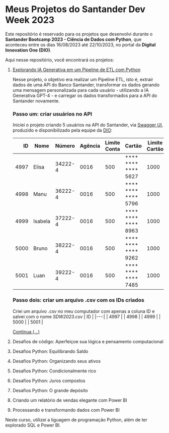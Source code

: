 # Meus Projetos do Santander Dev Week 2023

Este repositório é reservado para os projetos que desenvolvi durante o **Santander Bootcamp 2023 - Ciência de Dados com Python**, que aconteceu entre os dias 16/08/2023 até 22/10/2023, no portal da **Digital Innovation One (DIO)**.

Aqui nesse repositório, você encontrará os projetos:

1. [Explorando IA Generativa em um Pipeline de ETL com Python](ia-generativa-pipeline-etl.py)

    Nesse projeto, o objetivo era realizar um Pipeline ETL, isto é, extrair dados de uma API do Banco Santander, transformar os dados gerando uma mensagem personalizada para cada usuário - utilizando a IA Generativa GPT-4 - e carregar os dados transformados para a API do Santander novamente.
        
    ### Passo um: criar usuários no API
    Iniciei o projeto criando 5 usuários na API do Santander, via [Swagger UI](https://sdw-2023-prd.up.railway.app/swagger-ui/index.html#/Users%20Controller/findById), produzido e disponibilizado pela equipe da [DIO](https://www.dio.me/):
        
    | ID | Nome | Número | Agência | Limite Conta | Cartão | Limite Cartão |
    |---:|------|--------|---------|--------------|--------|---------------|
    | 4997 | Elisa | 34222-4 | 0016 | 500 | **** **** **** 5627 | 1000 |
    | 4998 | Manu | 36222-4 | 0016 | 500 | **** **** **** 5796 | 1000 |
   | 4999 | Isabela | 37222-4 | 0016 | 500 | **** **** **** 8963 | 1000 |
   | 5000 | Bruno | 38222-4 | 0016 | 500 | **** **** **** 9262 | 1000 |
   | 5001 | Luan | 39222-4 | 0016 | 500 | **** **** **** 7485 | 1000 |
        
   ### Passo dois: criar um arquivo .csv com os IDs criados
   Criei um arquivo .csv no meu computador com apenas a coluna ID e salvei com o nome _SDW2023.csv_
   | ID |
   |---:|
   | 4997 |
   | 4998 |
   | 4999 |
   | 5000 |
   | 5001 |
        
   [Continua (...)](ia-generativa-pipeline-etl.py)

2. Desafios de código: Aperfeiçoe sua lógica e pensamento computacional
3. Desafios Python: Equilibrando Saldo
4. Desafios Python: Organizando seus ativos
5. Desafios Python: Condicionalmente rico
6. Desafios Python: Juros compostos
7. Desafios Python: O grande depósito
8. Criando um relatório de vendas elegante com Power BI
9. Processando e transformando dados com Power BI

Neste curso, utilizei a liguagem de programação Python, além de ter explorado SQL e Power BI.
